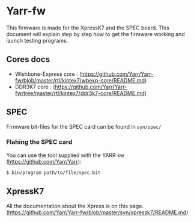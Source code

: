 # Yarr-fw
This firmware is made for the XpressK7 and the SPEC board. This document will explain step by step how to get the firmware working and launch testing programs.

## Cores docs

* Wishbone-Express core : (https://github.com/Yarr/Yarr-fw/blob/master/rtl/kintex7/wbexp-core/README.md)
* DDR3K7 core : (https://github.com/Yarr/Yarr-fw/tree/master/rtl/kintex7/ddr3k7-core/README.md)

## SPEC
Firmware bit-files for the SPEC card can be found in `syn/spec/`

### Flahing the SPEC card
You can use the tool supplied with the YARR sw (https://github.com/Yarr/Yarr):
```bash
$ bin/program path/to/file/spec.bit
```

## XpressK7

All the documentation about the Xpress is on this page.
(https://github.com/Yarr/Yarr-fw/blob/master/syn/xpressk7/README.md)


